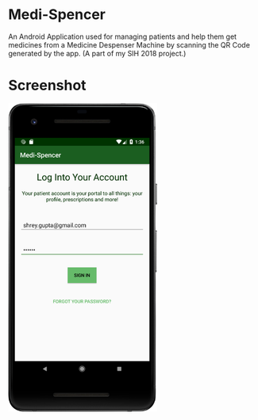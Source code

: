 # Medi-Spencer
An Android Application used for managing patients and help them get medicines from a Medicine Despenser Machine by scanning the QR Code generated by the app. (A part of my SIH 2018 project.)


# Screenshot
<img src="https://github.com/guptashrey/Medi-Spencer/raw/master/Screenshots/device-2018-06-04-133707.png" width="300"/>

